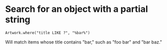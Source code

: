 # Search for an object with a partial string

`Artwork.where("title LIKE ?", "%bar%")`

Will match items whose title contains "bar," such as "foo bar" and "bar baz."
